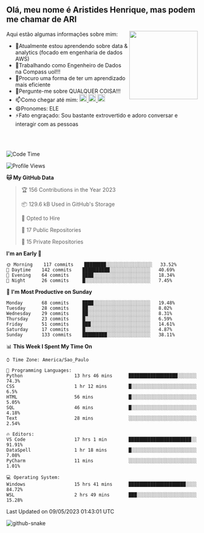 ## Olá, meu nome é Aristides Henrique, mas podem me chamar de ARI

<div >
Aqui estão algumas informações sobre mim:<img align="right" height="180em" src="https://user-images.githubusercontent.com/97318481/177042589-45d62122-82a9-4a32-b3a7-87b322825b2f.png">
</div>

- 🌱Atualmente estou aprendendo sobre data & analytics (focado em engenharia de dados AWS)
- 👯Trabalhando como Engenheiro de Dados na Compass uol!!!
- 🤔Procuro uma forma de ter um aprendizado mais eficiente
- 💬Pergunte-me sobre QUALQUER COISA!!!
- 📫Como chegar até mim:
  <a href="https://www.instagram.com/aryhenry/" target="_blank">
  <img src="https://img.shields.io/badge/-Instagram-%23E4405F?style=for-the-badge&logo=instagram&logoColor=black" height="20px">
  </a>
  <a href="https://www.linkedin.com/in/aristides-henrique/" target="_blank">
  <img src="https://img.shields.io/badge/-LinkedIn-%230077B5?style=for-the-badge&logo=linkedin&logoColor=black" height="20px">
  </a> 
  <a href="mailto:arihenriqueuna@gmail.com">
  <img src="https://img.shields.io/badge/-Gmail-%23333?style=for-the-badge&logo=gmail&logoColor=white" height="20px">
  </a>
- 😄Pronomes: ELE
- ⚡Fato engraçado: Sou bastante extrovertido e adoro conversar e interagir com as pessoas
<br/>
<br/>


<!--START_SECTION:waka-->
![Code Time](http://img.shields.io/badge/Code%20Time-691%20hrs%2024%20mins-blue)

![Profile Views](http://img.shields.io/badge/Profile%20Views-7-blue)

**🐱 My GitHub Data** 

> 🏆 156 Contributions in the Year 2023
 > 
> 📦 129.6 kB Used in GitHub's Storage 
 > 
> 💼 Opted to Hire
 > 
> 📜 17 Public Repositories 
 > 
> 🔑 15 Private Repositories  
 > 
**I'm an Early 🐤** 

```text
🌞 Morning    117 commits    ████████░░░░░░░░░░░░░░░░░   33.52% 
🌇 Daytime    142 commits    ██████████░░░░░░░░░░░░░░░   40.69% 
🌃 Evening    64 commits     ████░░░░░░░░░░░░░░░░░░░░░   18.34% 
🌙 Night      26 commits     █░░░░░░░░░░░░░░░░░░░░░░░░   7.45%

```
📅 **I'm Most Productive on Sunday** 

```text
Monday       68 commits     ████░░░░░░░░░░░░░░░░░░░░░   19.48% 
Tuesday      28 commits     ██░░░░░░░░░░░░░░░░░░░░░░░   8.02% 
Wednesday    29 commits     ██░░░░░░░░░░░░░░░░░░░░░░░   8.31% 
Thursday     23 commits     █░░░░░░░░░░░░░░░░░░░░░░░░   6.59% 
Friday       51 commits     ███░░░░░░░░░░░░░░░░░░░░░░   14.61% 
Saturday     17 commits     █░░░░░░░░░░░░░░░░░░░░░░░░   4.87% 
Sunday       133 commits    █████████░░░░░░░░░░░░░░░░   38.11%

```


📊 **This Week I Spent My Time On** 

```text
⌚︎ Time Zone: America/Sao_Paulo

💬 Programming Languages: 
Python                   13 hrs 46 mins      ██████████████████░░░░░░░   74.3% 
CSS                      1 hr 12 mins        █░░░░░░░░░░░░░░░░░░░░░░░░   6.5% 
HTML                     56 mins             █░░░░░░░░░░░░░░░░░░░░░░░░   5.05% 
SQL                      46 mins             █░░░░░░░░░░░░░░░░░░░░░░░░   4.18% 
Text                     28 mins             ░░░░░░░░░░░░░░░░░░░░░░░░░   2.54%

🔥 Editors: 
VS Code                  17 hrs 1 min        ███████████████████████░░   91.91% 
DataSpell                1 hr 18 mins        █░░░░░░░░░░░░░░░░░░░░░░░░   7.08% 
PyCharm                  11 mins             ░░░░░░░░░░░░░░░░░░░░░░░░░   1.01%

💻 Operating System: 
Windows                  15 hrs 41 mins      █████████████████████░░░░   84.72% 
WSL                      2 hrs 49 mins       ███░░░░░░░░░░░░░░░░░░░░░░   15.28%

```


 Last Updated on 09/05/2023 01:43:01 UTC
<!--END_SECTION:waka-->

<img alt="github-snake" src="https://github.com/AriHenrique/AriHenrique/blob/output/github-contribution-grid-snake-dark.svg" />

